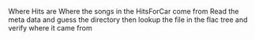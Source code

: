 Where Hits are
Where the songs in the HitsForCar come from
Read the meta data and guess the directory
then lookup the file in the flac tree and verify where it came from

